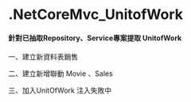 # .NetCoreMvc_UnitofWork

#### 針對已抽取Repository、Service專案提取 UnitofWork 

一、建立新資料表銷售

二、建立新增聯動 Movie 、Sales

三、加入UnitOfWork 注入失敗中